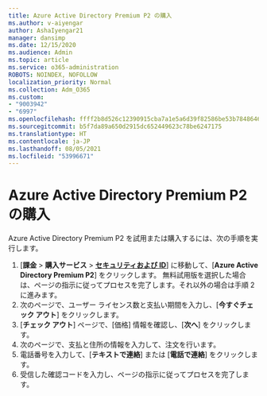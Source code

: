 ```yaml
---
title: Azure Active Directory Premium P2 の購入
ms.author: v-aiyengar
author: AshaIyengar21
manager: dansimp
ms.date: 12/15/2020
ms.audience: Admin
ms.topic: article
ms.service: o365-administration
ROBOTS: NOINDEX, NOFOLLOW
localization_priority: Normal
ms.collection: Adm_O365
ms.custom:
- "9003942"
- "6997"
ms.openlocfilehash: ffff2b8d526c12390915cba7a1e5a6d39f82586be53b7848646bd8ab8f17a426
ms.sourcegitcommit: b5f7da89a650d2915dc652449623c78be6247175
ms.translationtype: HT
ms.contentlocale: ja-JP
ms.lasthandoff: 08/05/2021
ms.locfileid: "53996671"
---
```

# <a name="buy-azure-active-directory-premium-p2"></a>Azure Active Directory Premium P2 の購入

Azure Active Directory Premium P2 を試用または購入するには、次の手順を実行します。

1. [**課金** > **購入サービス** > [**セキュリティおよび ID**](https://go.microsoft.com/fwlink/?linkid=2131946)] に移動して、[**Azure Active Directory Premium P2**] をクリックします。
無料試用版を選択した場合は、ページの指示に従ってプロセスを完了します。それ以外の場合は手順 2 に進みます。
1. 次のページで、ユーザー ライセンス数と支払い期間を入力し、[**今すぐチェック アウト**] をクリックします。
1. [**チェック アウト**] ページで、[価格] 情報を確認し、[**次へ**] をクリックします。
1. 次のページで、支払と住所の情報を入力して、注文を行います。
1. 電話番号を入力して、[**テキストで連絡**] または [**電話で連絡**] をクリックします。
1. 受信した確認コードを入力し、ページの指示に従ってプロセスを完了します。
